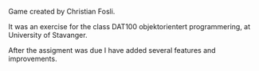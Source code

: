 Game created by Christian Fosli.

It was an exercise for the class DAT100 objektorientert programmering,
at University of Stavanger. 

After the assigment was due I have added several features and improvements.
